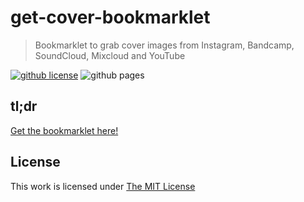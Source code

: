 # get-cover-bookmarklet

> Bookmarklet to grab cover images from Instagram, Bandcamp, SoundCloud, Mixcloud and YouTube

[![github license](https://shields.io/github/license/idleberg/get-cover-bookmarklet?style=flat-square&color=blue)](LICENSE)
![github pages](https://shields.io/github/workflow/status/idleberg/get-cover-bookmarklet/gh-pages?style=flat-square)

## tl;dr

[Get the bookmarklet here!](https://idleberg.github.io/get-cover-bookmarklet/)

## License

This work is licensed under [The MIT License](LICENSE)
